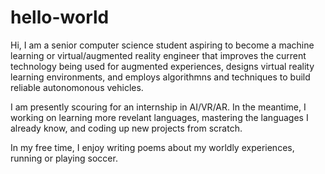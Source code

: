 # hello-world

Hi, I am a senior computer science student aspiring to become a machine learning or virtual/augmented reality engineer that improves
the current technology being used for augmented experiences, designs virtual reality learning environments, and employs algorithmns
and techniques to build reliable autonomonous vehicles. 

I am presently scouring for an internship in AI/VR/AR. In the meantime, I working on learning more revelant languages, mastering the languages I already know, and coding up new projects from scratch. 

In my free time, I enjoy writing poems about my worldly experiences, running or playing soccer. 
